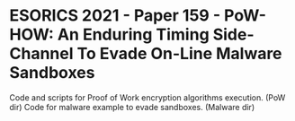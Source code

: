 # ESORICS 2021 - Paper 159 - PoW-HOW: An Enduring Timing Side-Channel To Evade On-Line Malware Sandboxes
Code and scripts for Proof of Work encryption algorithms execution. (PoW dir)
Code for malware example to evade sandboxes. (Malware dir)
